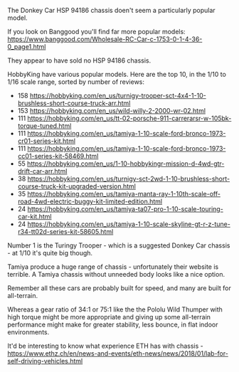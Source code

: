 The Donkey Car HSP 94186 chassis doen't seem a particularly popular model.

If you look on Banggood you'll find far more popular models: <https://www.banggood.com/Wholesale-RC-Car-c-1753-0-1-4-36-0_page1.html>

They appear to have sold no HSP 94186 chassis.

HobbyKing have various popular models. Here are the top 10, in the 1/10 to 1/16 scale range, sorted by number of reviews:

* 158 <https://hobbyking.com/en_us/turnigy-trooper-sct-4x4-1-10-brushless-short-course-truck-arr.html>
* 153 <https://hobbyking.com/en_us/wild-willy-2-2000-wr-02.html>
* 111 <https://hobbyking.com/en_us/tt-02-porsche-911-carrerarsr-w-105bk-torque-tuned.html>
* 111 <https://hobbyking.com/en_us/tamiya-1-10-scale-ford-bronco-1973-cr01-series-kit.html>
* 111 <https://hobbyking.com/en_us/tamiya-1-10-scale-ford-bronco-1973-cc01-series-kit-58469.html>
* 55 <https://hobbyking.com/en_us/1-10-hobbykingr-mission-d-4wd-gtr-drift-car-arr.html>
* 38 <https://hobbyking.com/en_us/turnigy-sct-2wd-1-10-brushless-short-course-truck-kit-upgraded-version.html>
* 35 <https://hobbyking.com/en_us/tamiya-manta-ray-1-10th-scale-off-road-4wd-electric-buggy-kit-limited-edition.html>
* 24 <https://hobbyking.com/en_us/tamiya-ta07-pro-1-10-scale-touring-car-kit.html>
* 24 <https://hobbyking.com/en_us/tamiya-1-10-scale-skyline-gt-r-z-tune-r34-tt02d-series-kit-58605.html>

Number 1 is the Turingy Trooper - which is a suggested Donkey Car chassis - at 1/10 it's quite big though.

Tamiya produce a huge range of chassis - unfortunately their website is terrible. A Tamiya chassis without unneeded body looks like a nice option.

Remember all these cars are probably built for speed, and many are built for all-terrain.

Whereas a gear ratio of 34:1 or 75:1 like the the Pololu Wild Thumper with high torque might be more appropriate and giving up some all-terrain performance might make for greater stability, less bounce, in flat indoor environments.

It'd be interesting to know what experience ETH has with chassis - <https://www.ethz.ch/en/news-and-events/eth-news/news/2018/01/lab-for-self-driving-vehicles.html>

